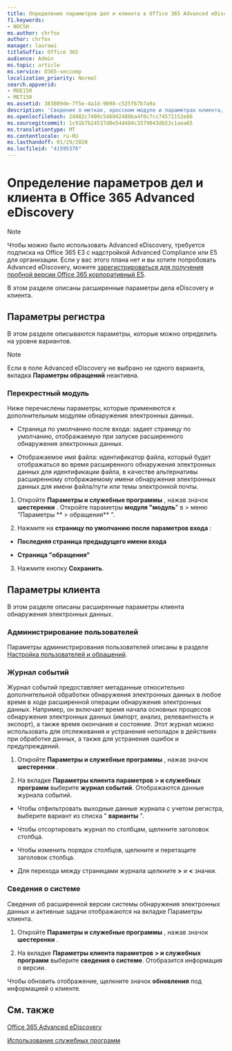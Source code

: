 ```yaml
---
title: Определение параметров дел и клиента в Office 365 Advanced eDiscovery
f1.keywords:
- NOCSH
ms.author: chrfox
author: chrfox
manager: laurawi
titleSuffix: Office 365
audience: Admin
ms.topic: article
ms.service: O365-seccomp
localization_priority: Normal
search.appverid:
- MOE150
- MET150
ms.assetid: 383809de-7f5e-4a1d-9098-c525f67b7a9a
description: 'Сведения о метках, кроссном модуле и параметрах клиента, которые можно определить на уровне вариантов в Office 365 Advanced eDiscovery.  '
ms.openlocfilehash: 2d482c7409c546042488ba4f0c7cc74571152e86
ms.sourcegitcommit: 1c91b7b24537d0e54d484c3379043db53c1aea65
ms.translationtype: MT
ms.contentlocale: ru-RU
ms.lasthandoff: 01/29/2020
ms.locfileid: "41595376"
---
```

# <a name="define-case-and-tenant-settings-in-office-365-advanced-ediscovery"></a>Определение параметров дел и клиента в Office 365 Advanced eDiscovery

> [!NOTE]
> Чтобы можно было использовать Advanced eDiscovery, требуется подписка на Office 365 E3 с надстройкой Advanced Compliance или E5 для организации. Если у вас этого плана нет и вы хотите попробовать Advanced eDiscovery, можете [зарегистрироваться для получения пробной версии Office 365 корпоративный E5](https://go.microsoft.com/fwlink/p/?LinkID=698279). 
  
В этом разделе описаны расширенные параметры дела eDiscovery и клиента.
  
## <a name="case-settings"></a>Параметры регистра

В этом разделе описываются параметры, которые можно определить на уровне вариантов.
  
> [!NOTE]
> Если в поле Advanced eDiscovery не выбрано ни одного варианта, вкладка **Параметры обращений** неактивна. 
  
### <a name="cross-module"></a>Перекрестный модуль

Ниже перечислены параметры, которые применяются к дополнительным модулям обнаружения электронных данных.
  
- Страница по умолчанию после входа: задает страницу по умолчанию, отображаемую при запуске расширенного обнаружения электронных данных.
    
- Отображаемое имя файла: идентификатор файла, который будет отображаться во время расширенного обнаружения электронных данных для идентификации файла, в качестве альтернативы расширенному отображаемому имени обнаружения электронных данных для имени файла/пути или темы электронной почты.
    
1. Откройте **Параметры и служебные программы** , нажав значок **шестеренки** . Откройте параметры **модуля "модуль**" в \> меню "Параметры ** \> обращения** ". 
    
2. Нажмите на **страницу по умолчанию после параметров входа** : 
    
  - **Последняя страница предыдущего имени входа**
    
  - **Страница "обращения"**
    
3. Нажмите кнопку **Сохранить**.
    
## <a name="tenant-settings"></a>Параметры клиента

В этом разделе описаны расширенные параметры клиента обнаружения электронных данных.
  
### <a name="user-administration"></a>Администрирование пользователей

Параметры администрирования пользователей описаны в разделе [Настройка пользователей и обращений](set-up-users-and-cases-in-advanced-ediscovery.md).
  
### <a name="event-log"></a>Журнал событий

Журнал событий предоставляет метаданные относительно дополнительной обработки обнаружения электронных данных в любое время в ходе расширенной операции обнаружения электронных данных. Например, он включает время начала основных процессов обнаружения электронных данных (импорт, анализ, релевантность и экспорт), а также время окончания и состояние. Этот журнал можно использовать для отслеживания и устранения неполадок в действиях при обработке данных, а также для устранения ошибок и предупреждений.
  
1. Откройте **Параметры и служебные программы** , нажав значок **шестеренки** . 
    
2. На вкладке **Параметры клиента параметров \> и служебных программ** выберите **журнал событий**. Отображаются данные журнала событий.
    
  - Чтобы отфильтровать выходные данные журнала с учетом регистра, выберите вариант из списка " **варианты** ". 
    
  - Чтобы отсортировать журнал по столбцам, щелкните заголовок столбца. 
    
  - Чтобы изменить порядок столбцов, щелкните и перетащите заголовок столбца.
    
  - Для перехода между страницами журнала щелкните **\>** и **\<** значки. 
    
### <a name="system-information"></a>Сведения о системе

Сведения об расширенной версии системы обнаружения электронных данных и активные задачи отображаются на вкладке Параметры клиента.
  
1. Откройте **Параметры и служебные программы** , нажав значок **шестеренки** . 
    
2. На вкладке **Параметры клиента параметров \> и служебных программ** выберите **сведения о системе**. Отобразится информация о версии.
    
Чтобы обновить отображение, щелкните значок **обновления** под информацией о клиенте. 
  
## <a name="see-also"></a>См. также

[Office 365 Advanced eDiscovery](office-365-advanced-ediscovery.md)
  
[Использование служебных программ](use-advanced-ediscovery-utilities.md)

